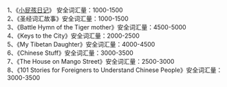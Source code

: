 1、《[小屁孩日记](https://search.bilibili.com/all?from_source=webcommentline_search&keyword=%E5%B0%8F%E5%B1%81%E5%AD%A9%E6%97%A5%E8%AE%B0&seid=3131741212878678230)》 安全词汇量：1000-1500  
2、《圣经词汇故事》安全词汇量：1000-1500  
3、《Battle Hymn of the Tiger mother》安全词汇量：4500-5000  
4、《Keys to the City》安全词汇量：2000-2500  
5、《My Tibetan Daughter》安全词汇量：4000-4500  
6、《Chinese Stuff》安全词汇量：3000-3500  
7、《The House on Mango Street》安全词汇量：2500-3000  
8、《101 Stories for Foreigners to Understand Chinese People》安全词汇量：3000-3500